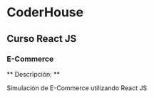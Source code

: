 # CoderHouse
## Curso React JS

### E-Commerce

** Descripción: **

Simulación de E-Commerce utilizando React JS
